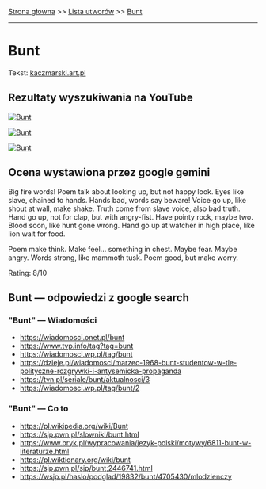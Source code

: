 [Strona głowna](../index.md) >> [Lista utworów](../list.md) >> [Bunt](83.md)

---

# Bunt

Tekst: [kaczmarski.art.pl](https://www.kaczmarski.art.pl/tworczosc/wiersze/bunt/)

## Rezultaty wyszukiwania na YouTube

[![Bunt](http://img.youtube.com/vi/ZeezuNcC8Is/0.jpg)](https://www.youtube.com/watch?v=ZeezuNcC8Is "Strącenie aniołów - Jacek Kaczmarski TEKST - YouTube")

[![Bunt](http://img.youtube.com/vi/a6AF-YdWi7k/0.jpg)](https://www.youtube.com/watch?v=a6AF-YdWi7k "Strącanie aniołów - YouTube")

[![Bunt](http://img.youtube.com/vi/jw7lGg9CT6A/0.jpg)](https://www.youtube.com/watch?v=jw7lGg9CT6A "Jacek Kaczmarski - Rozbite oddziały - YouTube")

## Ocena wystawiona przez google gemini

Big fire words! Poem talk about looking up, but not happy look. Eyes like slave, chained to hands. Hands bad, words say beware! Voice go up, like shout at wall, make shake. Truth come from slave voice, also bad truth. Hand go up, not for clap, but with angry-fist. Have pointy rock, maybe two. Blood soon, like hunt gone wrong. Hand go up at watcher in high place, like lion wait for food. 

Poem make think. Make feel... something in chest. Maybe fear. Maybe angry. Words strong, like mammoth tusk. Poem good, but make worry. 

Rating: 8/10 


## Bunt — odpowiedzi z google search

### "Bunt" — Wiadomości

 - <https://wiadomosci.onet.pl/bunt>
 - <https://www.tvp.info/tag?tag=bunt>
 - <https://wiadomosci.wp.pl/tag/bunt>
 - <https://dzieje.pl/wiadomosci/marzec-1968-bunt-studentow-w-tle-polityczne-rozgrywki-i-antysemicka-propaganda>
 - <https://tvn.pl/seriale/bunt/aktualnosci/3>
 - <https://wiadomosci.wp.pl/tag/bunt/2>

### "Bunt" — Co to

 - <https://pl.wikipedia.org/wiki/Bunt>
 - <https://sjp.pwn.pl/slowniki/bunt.html>
 - <https://www.bryk.pl/wypracowania/jezyk-polski/motywy/6811-bunt-w-literaturze.html>
 - <https://pl.wiktionary.org/wiki/bunt>
 - <https://sjp.pwn.pl/sjp/bunt;2446741.html>
 - <https://wsjp.pl/haslo/podglad/19832/bunt/4705430/mlodzienczy>

